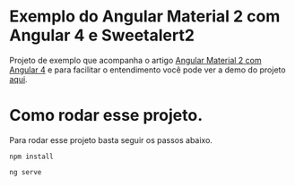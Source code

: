 # Exemplo do Angular Material 2 com Angular 4 e Sweetalert2

Projeto de exemplo que acompanha o artigo [Angular Material 2 com Angular 4](https://medium.com/aprendajs/angular-material-2-com-angular-4-f99c76bea4b7) e para facilitar
o entendimento você pode ver a demo do projeto [aqui](https://israeljrs.github.io/Sample-Angular-Material-2/).


# Como rodar esse projeto.

Para rodar esse projeto basta seguir os passos abaixo.

`npm install`

`ng serve`

